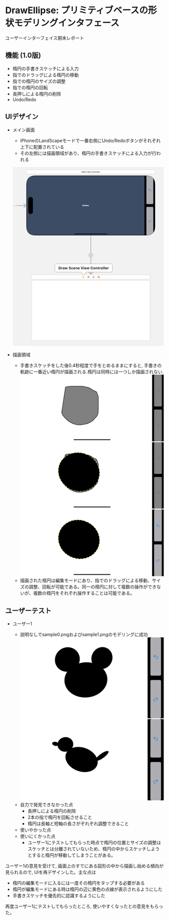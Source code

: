 # DrawEllipse: プリミティブベースの形状モデリングインタフェース
ユーザーインターフェイス期末レポート
## 機能 (1.0版)
- 楕円の手書きスケッチによる入力
- 指でのドラッグによる楕円の移動
- 指での楕円のサイズの調整
- 指での楕円の回転
- 長押しによる楕円の削除
- Undo/Redo

## UIデザイン

- メイン画面
    - iPhoneのLandScapeモードで一番右側にUndo/Redoボタンがそれぞれ上下に配置されている
    - その左側には描画領域があり、楕円の手書きスケッチによる入力が行われる

    ![メイン画面](./ui.png)
- 描画領域
    - 手書きスケッチをした後0.4秒程度で手をとめるままにすると, 手書きの軌跡に一番近い楕円が描画される.楕円は同時には一つしか描画されない.
    ![](./sketch1.PNG)
    ![](./sketch2.PNG)
    ![](./sketch3.PNG)
    - 描画された楕円は編集モードにあり、指でのドラッグによる移動、サイズの調整、回転が可能である。同一の楕円に対して複数の操作ができないが、複数の楕円をそれぞれ操作することは可能である。
    
    

## ユーザーテスト
- ユーザー1

    - 説明なしでsample0.pngおよびsample1.pngのモデリングに成功
    ![](./user1_sample0.PNG)
    ![](./user1_sample1.PNG)
    - 自力で発見できなかった点
        - 長押しによる楕円の削除
        - 2本の指で楕円を回転させること
        - 楕円は長軸と短軸の長さがぞれぞれ調整できること
    - 使いやかった点
    - 使いにくかった点
        - ユーザー1にテストしてもらった時点で楕円の位置とサイズの調整はスケッチとは分離されていないため、楕円の中からスケッチしようとすると楕円が移動してしまうことがある。

ユーザー1の意見を受けて, 画面上のすでにある図形の中から描画し始める傾向が見られるので, UIを再デザインした。主な点は
- 楕円の編集モードに入るには一度その楕円をタップする必要がある
- 楕円が編集モードにある時は楕円の辺に黄色の点線が表示されるようにした
- 手書きスケッチを優先的に認識するようにした

再度ユーザー1にテストしてもらったところ, 使いやすくなったとの意見をもらった。
